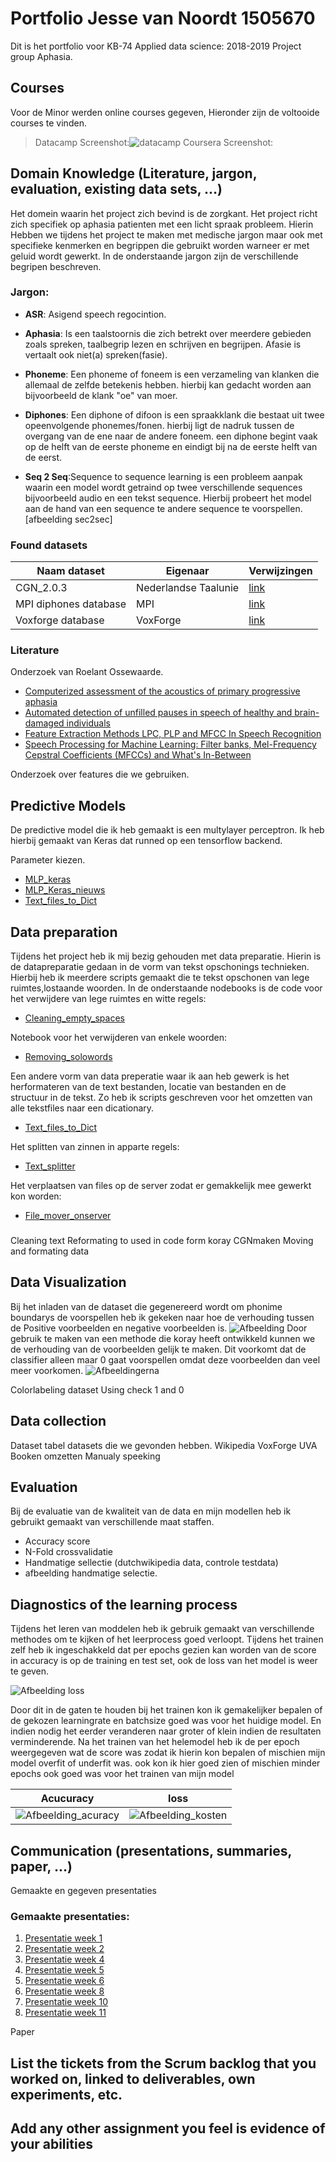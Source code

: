 # Portfolio Jesse van Noordt 1505670 
Dit is het portfolio voor KB-74 Applied data science:
2018-2019
Project group Aphasia.


## Courses 
Voor de Minor werden online courses gegeven, Hieronder zijn de voltooide courses te vinden.
> Datacamp Screenshot:![datacamp](https://github.com/ZoomJesse/Portfolio-datascience/blob/master/Datacamp.png)
> Coursera Screenshot:

## Domain Knowledge (Literature, jargon, evaluation, existing data sets, ...)
Het domein waarin het project zich bevind is de zorgkant. Het project richt zich specifiek op aphasia patienten met een licht spraak probleem. Hierin Hebben we tijdens het project te maken met medische jargon maar ook met specifieke kenmerken en begrippen die gebruikt worden warneer er met geluid wordt gewerkt.  In de onderstaande jargon zijn de verschillende begripen beschreven. 

### Jargon:

* **ASR**: Asigend speech regocintion.

* **Aphasia**: Is een taalstoornis die zich betrekt over meerdere gebieden zoals spreken, taalbegrip lezen en schrijven en begrijpen. Afasie is vertaalt ook niet(a) spreken(fasie).

* **Phoneme**: Een phoneme of foneem is een verzameling van klanken die allemaal de zelfde betekenis hebben. hierbij kan gedacht worden aan bijvoorbeeld de klank "oe" van moer. 

* **Diphones**: Een diphone of difoon is een spraakklank die bestaat uit twee opeenvolgende phonemes/fonen. hierbij ligt de nadruk tussen de overgang van de ene naar de andere foneem. een diphone begint vaak op de helft van de eerste phoneme en eindigt bij na de eerste helft van de eerst. 

* **Seq 2 Seq**:Sequence to sequence learning is een probleem aanpak waarin een model wordt getraind op twee verschillende sequences bijvoorbeeld audio en een tekst sequence. Hierbij probeert het model aan de hand van een sequence te andere sequence te voorspellen.[afbeelding sec2sec]

### Found datasets
Naam dataset | Eigenaar |Verwijzingen
------------ |----------|-------------
CGN_2.0.3 | Nederlandse Taalunie|[link](http://lands.let.ru.nl/cgn/)
MPI diphones database|MPI|[link](https://www.mpi.nl/world/dcsp/diphones/index.html)  
Voxforge database|VoxForge|[link](https://www.kaggle.com/rtatman/spoken-wikipedia-corpus-dutch)

### Literature 
Onderzoek van Roelant Ossewaarde.
* [Computerized assessment of the acoustics of primary progressive aphasia](http://hdl.handle.net/11370/5ec79acc-5161-4c5d-8e09-98dc15042f4e)
* [Automated detection of unfilled pauses in speech of healthy and brain-damaged individuals](http://hdl.handle.net/11370/5ec79acc-5161-4c5d-8e09-98dc15042f4e)
* [Feature Extraction Methods LPC, PLP and MFCC In Speech Recognition](https://pdfs.semanticscholar.org/0b44/265790c6008622c0c3de2aa1aea3ca2e7762.pdf)
* [Speech Processing for Machine Learning: Filter banks, Mel-Frequency Cepstral Coefficients (MFCCs) and What's In-Between](https://haythamfayek.com/2016/04/21/speech-processing-for-machine-learning.html)


Onderzoek over features die we gebruiken.

## Predictive Models
De predictive model die ik heb gemaakt is een multylayer perceptron. Ik heb hierbij gemaakt van Keras dat runned op een tensorflow backend. 

Parameter kiezen. 

* [MLP_keras](https://github.com/ZoomJesse/Portfolio-datascience/blob/master/MLP%20keras.ipynb)
* [MLP_Keras_nieuws](https://github.com/ZoomJesse/Portfolio-datascience/blob/master/MLP%20keras-Nieuws.ipynb)
* [Text_files_to_Dict](https://github.com/ZoomJesse/Portfolio-datascience/blob/master/Text_Files_To_Dict.ipynb)




## Data preparation

Tijdens het project heb ik mij bezig gehouden met data preparatie. Hierin is de datapreparatie gedaan in de vorm van tekst opschonings technieken. Hierbij heb ik meerdere scripts gemaakt die te tekst opschonen van lege ruimtes,lostaande woorden. In de onderstaande nodebooks is de code voor het verwijdere van lege ruimtes en witte regels:
* [Cleaning_empty_spaces](https://github.com/ZoomJesse/Portfolio-datascience/blob/master/Cleaning_empty_spaces.ipynb)

Notebook voor het verwijderen van enkele woorden:
* [Removing_solowords](https://github.com/ZoomJesse/Portfolio-datascience/blob/master/Removing_solo_words.ipynb)

Een andere vorm van data preperatie waar ik aan heb gewerk is het herformateren van de text bestanden, locatie van bestanden en de structuur in de tekst. Zo heb ik scripts geschreven voor het omzetten van alle tekstfiles naar een dicationary. 
* [Text_files_to_Dict](https://github.com/ZoomJesse/Portfolio-datascience/blob/master/Text_Files_To_Dict.ipynb)

Het splitten van zinnen in apparte regels:
* [Text_splitter](https://github.com/ZoomJesse/Portfolio-datascience/blob/master/Text_Splitter_Final.ipynb)

Het verplaatsen van files op de server zodat er gemakkelijk mee gewerkt kon worden: 
* [File_mover_onserver](https://github.com/ZoomJesse/Portfolio-datascience/blob/master/File_Mover_Onserver.ipynb)

###

Cleaning text
Reformating to used in code form koray
CGNmaken
Moving and formating data

## Data Visualization
Bij het inladen van de dataset die gegenereerd wordt om phonime boundarys de voorspellen heb ik gekeken naar hoe de verhouding tussen de Positive voorbeelden en negative voorbeelden is.
![Afbeelding](https://github.com/ZoomJesse/Portfolio-datascience/blob/master/Skewerd_data.PNG)
Door gebruik te maken van een methode die koray heeft ontwikkeld kunnen we de verhouding van de voorbeelden gelijk te maken. Dit voorkomt dat de classifier alleen maar 0 gaat voorspellen omdat deze voorbeelden dan veel meer voorkomen. 
![Afbeeldingerna](https://github.com/ZoomJesse/Portfolio-datascience/blob/master/Skewer_data_after.PNG)

Colorlabeling dataset
Using check 1 and 0

## Data collection
Dataset 
tabel datasets die we gevonden hebben.
Wikipedia
VoxForge
UVA
Booken omzetten
Manualy speeking


## Evaluation
Bij de evaluatie van de kwaliteit van de data en mijn modellen heb ik gebruikt gemaakt van verschillende maat staffen.

* Accuracy score
* N-Fold crossvalidatie
* Handmatige sellectie   (dutchwikipedia data, controle testdata)
* afbeelding handmatige selectie. 

## Diagnostics of the learning process
Tijdens het leren van moddelen heb ik gebruik gemaakt van verschillende methodes om te kijken of het leerprocess goed verloopt. Tijdens het trainen zelf heb ik ingeschakkeld dat per epochs gezien kan worden van de score in accuracy is op de training en test set, ook de loss van het model is weer te geven. 

![Afbeelding loss](https://github.com/ZoomJesse/Portfolio-datascience/blob/master/Epochs.PNG)

Door dit in de gaten te houden bij het trainen kon ik gemakelijker bepalen of de gekozen learningrate en batchsize goed was voor het huidige model. En indien nodig het eerder veranderen naar groter of klein indien de resultaten verminderende. Na het trainen van het helemodel heb ik de per epoch weergegeven wat de score was zodat ik hierin kon bepalen of mischien mijn model overfit of underfit was. ook kon ik hier goed zien of mischien minder epochs ook goed was voor het trainen van mijn model

Acucuracy | loss
--------- | ----
![Afbeelding_acuracy](https://github.com/ZoomJesse/Portfolio-datascience/blob/master/acurracy.PNG)|![Afbeelding_kosten](https://github.com/ZoomJesse/Portfolio-datascience/blob/master/Model%20loss.PNG)

## Communication (presentations, summaries, paper, ...)
Gemaakte en gegeven presentaties 

### Gemaakte presentaties:

1. [Presentatie week 1](https://github.com/ZoomJesse/Portfolio-datascience/blob/master/Aphasia%20presentatie%20week%201.pptx)
2. [Presentatie week 2](https://github.com/ZoomJesse/Portfolio-datascience/blob/master/Aphasia%20presentatie%20week%202.pptx)
3. [Presentatie week 4](https://github.com/ZoomJesse/Portfolio-datascience/blob/master/Aphasia%20presentatie%20week%204.pptx)
4. [Presentatie week 5](https://github.com/ZoomJesse/Portfolio-datascience/blob/master/Aphasia%20presentatie%20week%205.pptx)
5. [Presentatie week 6](https://github.com/ZoomJesse/Portfolio-datascience/blob/master/Aphasia%20presentatie%20week%206.pptx)
7. [Presentatie week 8](https://github.com/ZoomJesse/Portfolio-datascience/blob/master/Aphasia%20presentatie%20week%208.pptx)
8. [Presentatie week 10](https://github.com/ZoomJesse/Portfolio-datascience/blob/master/Aphasia%20presentatie%20week%2010.pptx)
9. [Presentatie week 11](https://github.com/ZoomJesse/Portfolio-datascience/blob/master/Aphasia%20presentatie%20week%2011.pptx)

Paper

## List the tickets from the Scrum backlog that you worked on, linked to deliverables, own experiments, etc.
## Add any other assignment you feel is evidence of your abilities
